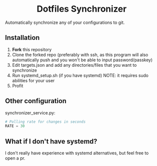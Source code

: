 <h1 align="center">Dotfiles Synchronizer</h1>

Automatically synchronize any of your configurations to git.

## Installation

1. **Fork** this repository
2. Clone the forked repo (preferably with ssh, as this program will also automatically push and you won't be able to input password/passkey)
3. Edit targets.json and add any directories/files that you want to synchronize
4. Run systemd_setup.sh (if you have systemd) NOTE: it requires sudo abilities for your user
5. Profit

## Other configuration

synchronizer_service.py:
```python
# Polling rate for changes in seconds
RATE = 30
```


## What if I don't have systemd?
I don't really have experience with systemd alternatives, but feel free to open a pr.
